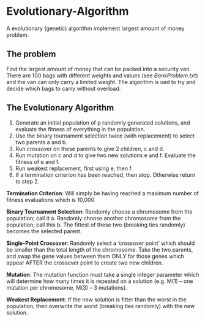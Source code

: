 # Evolutionary-Algorithm
A evolutionary (genetic) algorithm implement largest amount of money problem. 

## The problem 
Find the largest amount of money that can be packed into a security van. There are 100 bags with different weights and values (see *BankProblem.txt*) and the van can only carry a limited weight. The algorithm is ued to try and decide which bags to carry without overload.

## The Evolutionary Algorithm
1. Generate an initial population of p randomly generated solutions, and evaluate the fitness of everything in the population.
2. Use the binary tournament selection twice (with replacement) to select two parents a and b.
3. Run crossover on these parents to give 2 children, c and d.
4. Run mutation on c and d to give two new solutions e and f. Evaluate the fitness of e and f.
5. Run weakest replacement, first using e, then f.
6. If a termination criterion has been reached, then stop. Otherwise return to step 2.


**Termination Criterion**: Will simply be having reached a maximum number of fitness evaluations which is 10,000

**Binary Tournament Selection**: Randomly choose a chromosome from the population; call it a. Randomly choose another chromosome from the population; call this b. The fittest of these two (breaking ties randomly) becomes the selected parent.

**Single-Point Crossover**: Randomly select a ‘crossover point’ which should be smaller than the total length of the chromosome. Take the two parents, and swap the gene values between them ONLY for those genes which appear AFTER the crossover point to create two new children.

**Mutation**: The mutation function must take a single integer parameter which will determine how many times it is repeated on a solution (e.g. M(1) – one mutation per chromosome, M(3) – 3 mutations).

**Weakest Replacement**: If the new solution is fitter than the worst in the population, then overwrite the worst (breaking ties randomly) with the new solution.
